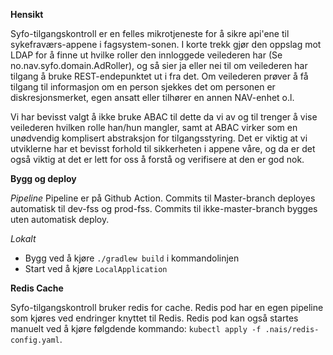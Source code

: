 **Hensikt**

Syfo-tilgangskontroll er en felles mikrotjeneste for å sikre api'ene til sykefraværs-appene i fagsystem-sonen.
I korte trekk gjør den oppslag mot LDAP for å finne ut hvilke roller den innloggede veilederen har (Se no.nav.syfo.domain.AdRoller), 
og så sier ja eller nei til om veilederen har tilgang å bruke REST-endepunktet ut i fra det. Om veilederen prøver å få
tilgang til informasjon om en person sjekkes det om personen er diskresjonsmerket, egen ansatt eller tilhører en annen NAV-enhet o.l.   

Vi har bevisst valgt å ikke bruke ABAC til dette da vi av og til trenger å vise veilederen hvilken rolle han/hun mangler, 
samt at ABAC virker som en unødvendig komplisert abstraksjon for tilgangsstyring. Det er viktig at vi utviklerne 
har et bevisst forhold til sikkerheten i appene våre, og da er det også viktig at det er lett for oss å forstå og verifisere
at den er god nok.

**Bygg og deploy**

*Pipeline*
 Pipeline er på Github Action.
 Commits til Master-branch deployes automatisk til dev-fss og prod-fss.
 Commits til ikke-master-branch bygges uten automatisk deploy.

*Lokalt*

- Bygg ved å kjøre `./gradlew build` i kommandolinjen
- Start ved å kjøre `LocalApplication`  

**Redis Cache**

Syfo-tilgangskontroll bruker redis for cache.
Redis pod har en egen pipeline som kjøres ved endringer knyttet til Redis. Redis pod kan også startes manuelt ved å kjøre følgdende kommando: `kubectl apply -f .nais/redis-config.yaml`.
